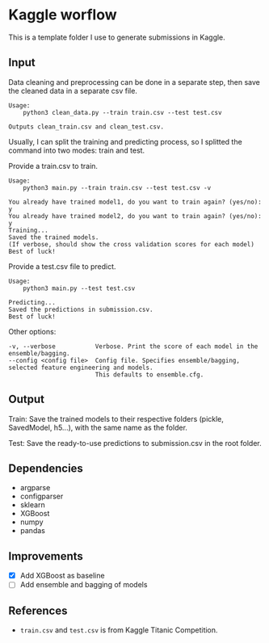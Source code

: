 # Kaggle worflow 

This is a template folder I use to generate submissions in Kaggle. 

## Input 

Data cleaning and preprocessing can be done in a separate step, then save the cleaned data in a separate csv file. 

```
Usage:
    python3 clean_data.py --train train.csv --test test.csv 

Outputs clean_train.csv and clean_test.csv. 
```

Usually, I can split the training and predicting process, so I splitted the command into two modes: train and test. 

Provide a train.csv to train. 

```
Usage: 
    python3 main.py --train train.csv --test test.csv -v

You already have trained model1, do you want to train again? (yes/no): y
You already have trained model2, do you want to train again? (yes/no): y
Training...
Saved the trained models.
(If verbose, should show the cross validation scores for each model) 
Best of luck!
```

Provide a test.csv file to predict. 

```
Usage: 
    python3 main.py --test test.csv 

Predicting...
Saved the predictions in submission.csv. 
Best of luck!
```

Other options:
```
-v, --verbose           Verbose. Print the score of each model in the ensemble/bagging. 
--config <config file>  Config file. Specifies ensemble/bagging, selected feature engineering and models. 
                        This defaults to ensemble.cfg. 
```

## Output 

Train: Save the trained models to their respective folders (pickle, SavedModel, h5...), with the same name as the folder. 

Test: Save the ready-to-use predictions to submission.csv in the root folder. 

## Dependencies

- argparse
- configparser
- sklearn
- XGBoost
- numpy
- pandas

## Improvements

- [x] Add XGBoost as baseline
- [ ] Add ensemble and bagging of models 

## References

- `train.csv` and `test.csv` is from Kaggle Titanic Competition. 